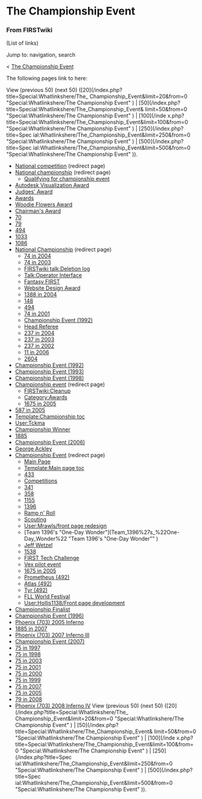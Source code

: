 # The Championship Event

### From FIRSTwiki

(List of links)

Jump to: navigation, search

&lt; [The Championship
Event](/index.php?title=The_Championship_Event&redirect=no "The Championship
Event" )  

The following pages link to here:

View (previous 50) (next 50) ([20](/index.php?title=Special:Whatlinkshere/The_
Championship_Event&limit=20&from=0 "Special:Whatlinkshere/The Championship
Event" ) | [50](/index.php?title=Special:Whatlinkshere/The_Championship_Event&
limit=50&from=0 "Special:Whatlinkshere/The Championship Event" ) | [100](/inde
x.php?title=Special:Whatlinkshere/The_Championship_Event&limit=100&from=0
"Special:Whatlinkshere/The Championship Event" ) | [250](/index.php?title=Spec
ial:Whatlinkshere/The_Championship_Event&limit=250&from=0
"Special:Whatlinkshere/The Championship Event" ) | [500](/index.php?title=Spec
ial:Whatlinkshere/The_Championship_Event&limit=500&from=0
"Special:Whatlinkshere/The Championship Event" )).

  * [National competition](/index.php?title=National_competition&redirect=no "National competition" ) (redirect page) 
  * [National championship](/index.php?title=National_championship&redirect=no "National championship" ) (redirect page) 
    * [Qualifying for championship event](Qualifying_for_championship_event "Qualifying for championship event" )
  * [Autodesk Visualization Award](Autodesk_Visualization_Award "Autodesk Visualization Award" )
  * [Judges' Award](Judges%27_Award "Judges' Award" )
  * [Awards](Awards "Awards" )
  * [Woodie Flowers Award](Woodie_Flowers_Award "Woodie Flowers Award" )
  * [Chairman's Award](Chairman%27s_Award "Chairman's Award" )
  * [70](70 "70" )
  * [79](79 "79" )
  * [494](494 "494" )
  * [1033](1033 "1033" )
  * [1086](1086 "1086" )
  * [National Championship](/index.php?title=National_Championship&redirect=no "National Championship" ) (redirect page) 
    * [74 in 2004](74_in_2004 "74 in 2004" )
    * [74 in 2003](74_in_2003 "74 in 2003" )
    * [FIRSTwiki talk:Deletion log](FIRSTwiki_talk:Deletion_log "FIRSTwiki talk:Deletion log" )
    * [Talk:Operator Interface](Talk:Operator_Interface "Talk:Operator Interface" )
    * [Fantasy FIRST](Fantasy_FIRST "Fantasy FIRST" )
    * [Website Design Award](Website_Design_Award "Website Design Award" )
    * [1388 in 2004](1388_in_2004 "1388 in 2004" )
    * [148](148 "148" )
    * [494](494 "494" )
    * [74 in 2001](74_in_2001 "74 in 2001" )
    * [Championship Event (1992)](Championship_Event_%281992%29 "Championship Event \(1992\)" )
    * [Head Referee](Head_Referee "Head Referee" )
    * [237 in 2004](237_in_2004 "237 in 2004" )
    * [237 in 2003](237_in_2003 "237 in 2003" )
    * [237 in 2002](237_in_2002 "237 in 2002" )
    * [11 in 2006](11_in_2006 "11 in 2006" )
    * [2604](2604 "2604" )
  * [Championship Event (1992)](Championship_Event_%281992%29 "Championship Event \(1992\)" )
  * [Championship Event (1993)](Championship_Event_%281993%29 "Championship Event \(1993\)" )
  * [Championship Event (1998)](Championship_Event_%281998%29 "Championship Event \(1998\)" )
  * [Championship event](/index.php?title=Championship_event&redirect=no "Championship event" ) (redirect page) 
    * [FIRSTwiki:Cleanup](FIRSTwiki:Cleanup "FIRSTwiki:Cleanup" )
    * [Category:Awards](Category:Awards "Category:Awards" )
    * [1675 in 2005](1675_in_2005 "1675 in 2005" )
  * [587 in 2005](587_in_2005 "587 in 2005" )
  * [Template:Championship toc](Template:Championship_toc "Template:Championship toc" )
  * [User:Tckma](User:Tckma "User:Tckma" )
  * [Championship Winner](Championship_Winner "Championship Winner" )
  * [1885](1885 "1885" )
  * [Championship Event (2006)](Championship_Event_%282006%29 "Championship Event \(2006\)" )
  * [George Ackley](George_Ackley "George Ackley" )
  * [Championship Event](/index.php?title=Championship_Event&redirect=no "Championship Event" ) (redirect page) 
    * [Main Page](Main_Page "Main Page" )
    * [Template:Main page toc](Template:Main_page_toc "Template:Main page toc" )
    * [433](433 "433" )
    * [Competitions](Competitions "Competitions" )
    * [341](341 "341" )
    * [358](358 "358" )
    * [1155](1155 "1155" )
    * [1396](1396 "1396" )
    * [Ramp n' Roll](Ramp_n%27_Roll "Ramp n' Roll" )
    * [Scouting](Scouting "Scouting" )
    * [User:Mrawls/front page redesign](User:Mrawls/front_page_redesign "User:Mrawls/front page redesign" )
    * [Team 1396's "One-Day Wonder"](Team_1396%27s_%22One-Day_Wonder%22 "Team 1396's "One-Day Wonder"" )
    * [Jeff Wetzel](Jeff_Wetzel "Jeff Wetzel" )
    * [1538](1538 "1538" )
    * [FIRST Tech Challenge](FIRST_Tech_Challenge "FIRST Tech Challenge" )
    * [Vex pilot event](Vex_pilot_event "Vex pilot event" )
    * [1675 in 2005](1675_in_2005 "1675 in 2005" )
    * [Prometheus (492)](Prometheus_%28492%29 "Prometheus \(492\)" )
    * [Atlas (492)](Atlas_%28492%29 "Atlas \(492\)" )
    * [Tyr (492)](Tyr_%28492%29 "Tyr \(492\)" )
    * [FLL World Festival](FLL_World_Festival "FLL World Festival" )
    * [User:Hollis1138/Front page development](User:Hollis1138/Front_page_development "User:Hollis1138/Front page development" )
  * [Championship Finalist](Championship_Finalist "Championship Finalist" )
  * [Championship Event (1996)](Championship_Event_%281996%29 "Championship Event \(1996\)" )
  * [Phoenix (703) 2005 Inferno](Phoenix_%28703%29_2005_Inferno "Phoenix \(703\) 2005 Inferno" )
  * [1885 in 2007](1885_in_2007 "1885 in 2007" )
  * [Phoenix (703) 2007 Inferno III](Phoenix_%28703%29_2007_Inferno_III "Phoenix \(703\) 2007 Inferno III" )
  * [Championship Event (2007)](Championship_Event_%282007%29 "Championship Event \(2007\)" )
  * [75 in 1997](75_in_1997 "75 in 1997" )
  * [75 in 1998](75_in_1998 "75 in 1998" )
  * [75 in 2003](75_in_2003 "75 in 2003" )
  * [75 in 2001](75_in_2001 "75 in 2001" )
  * [75 in 2000](75_in_2000 "75 in 2000" )
  * [75 in 1999](75_in_1999 "75 in 1999" )
  * [75 in 2007](75_in_2007 "75 in 2007" )
  * [75 in 2005](75_in_2005 "75 in 2005" )
  * [79 in 2008](79_in_2008 "79 in 2008" )
  * [Phoenix (703) 2008 Inferno IV](Phoenix_%28703%29_2008_Inferno_IV "Phoenix \(703\) 2008 Inferno IV" )
View (previous 50) (next 50) ([20](/index.php?title=Special:Whatlinkshere/The_
Championship_Event&limit=20&from=0 "Special:Whatlinkshere/The Championship
Event" ) | [50](/index.php?title=Special:Whatlinkshere/The_Championship_Event&
limit=50&from=0 "Special:Whatlinkshere/The Championship Event" ) | [100](/inde
x.php?title=Special:Whatlinkshere/The_Championship_Event&limit=100&from=0
"Special:Whatlinkshere/The Championship Event" ) | [250](/index.php?title=Spec
ial:Whatlinkshere/The_Championship_Event&limit=250&from=0
"Special:Whatlinkshere/The Championship Event" ) | [500](/index.php?title=Spec
ial:Whatlinkshere/The_Championship_Event&limit=500&from=0
"Special:Whatlinkshere/The Championship Event" )).

